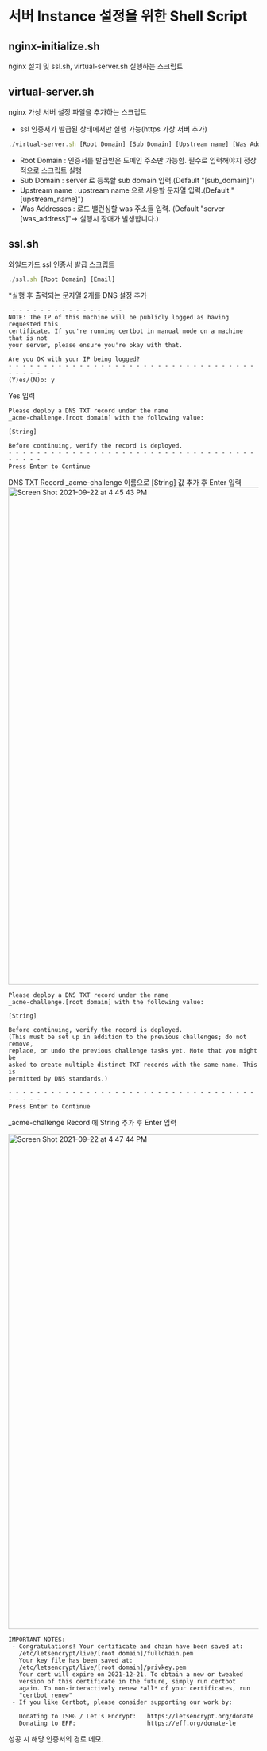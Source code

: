 # 서버 Instance 설정을 위한 Shell Script

## nginx-initialize.sh
nginx 설치 및 ssl.sh, virtual-server.sh 실행하는 스크립트

## virtual-server.sh
nginx 가상 서버 설정 파일을 추가하는 스크립트

* ssl 인증서가 발급된 상태에서만 실행 가능(https 가상 서버 추가)

```js
./virtual-server.sh [Root Domain] [Sub Domain] [Upstream name] [Was Addresses]
```

- Root Domain : 인증서를 발급받은 도메인 주소만 가능함. 필수로 입력해야지 정상적으로 스크립트 실행
- Sub Domain : server 로 등록할 sub domain 입력.(Default "[sub_domain]")
- Upstream name : upstream name 으로 사용할 문자열 입력.(Default "[upstream_name]")
- Was Addresses : 로드 밸런싱할 was 주소들 입력. (Default "server [was_address]"-> 실행시 장애가 발생합니다.)

## ssl.sh
와일드카드 ssl 인증서 발급 스크립트
```js
./ssl.sh [Root Domain] [Email]
```
*실행 후 출력되는 문자열 2개를 DNS 설정 추가

```
 - - - - - - - - - - - - - - - -
NOTE: The IP of this machine will be publicly logged as having requested this
certificate. If you're running certbot in manual mode on a machine that is not
your server, please ensure you're okay with that.

Are you OK with your IP being logged?
- - - - - - - - - - - - - - - - - - - - - - - - - - - - - - - - - - - - - - - -
(Y)es/(N)o: y
```
Yes 입력

```
Please deploy a DNS TXT record under the name
_acme-challenge.[root domain] with the following value:

[String]

Before continuing, verify the record is deployed.
- - - - - - - - - - - - - - - - - - - - - - - - - - - - - - - - - - - - - - - -
Press Enter to Continue
```

DNS TXT Record _acme-challenge 이름으로 [String] 값 추가 후 Enter 입력
<img width="1000" alt="Screen Shot 2021-09-22 at 4 45 43 PM" src="https://user-images.githubusercontent.com/74395748/134303166-16845e03-0747-48a9-90df-f097bde08533.png">



```
Please deploy a DNS TXT record under the name
_acme-challenge.[root domain] with the following value:

[String]

Before continuing, verify the record is deployed.
(This must be set up in addition to the previous challenges; do not remove,
replace, or undo the previous challenge tasks yet. Note that you might be
asked to create multiple distinct TXT records with the same name. This is
permitted by DNS standards.)

- - - - - - - - - - - - - - - - - - - - - - - - - - - - - - - - - - - - - - - -
Press Enter to Continue
```
_acme-challenge Record 에 String 추가 후 Enter 입력

<img width="995" alt="Screen Shot 2021-09-22 at 4 47 44 PM" src="https://user-images.githubusercontent.com/74395748/134303483-e1930211-409b-4c20-8d58-3615a4491a8d.png">

```
IMPORTANT NOTES:
 - Congratulations! Your certificate and chain have been saved at:
   /etc/letsencrypt/live/[root domain]/fullchain.pem
   Your key file has been saved at:
   /etc/letsencrypt/live/[root domain]/privkey.pem
   Your cert will expire on 2021-12-21. To obtain a new or tweaked
   version of this certificate in the future, simply run certbot
   again. To non-interactively renew *all* of your certificates, run
   "certbot renew"
 - If you like Certbot, please consider supporting our work by:

   Donating to ISRG / Let's Encrypt:   https://letsencrypt.org/donate
   Donating to EFF:                    https://eff.org/donate-le
```
성공 시 해당 인증서의 경로 메모. 
